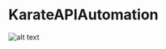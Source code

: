 # KarateAPIAutomation

![alt text](https://cdn.loom.com/images/originals/23c3a43ac8034a7eab68b71aa58f38f1.jpg "Logo Title Text 1")
